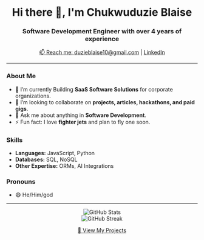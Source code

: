 <h1 align="center">Hi there 👋, I'm Chukwuduzie Blaise</h1>
<h3 align="center">Software Development Engineer with over 4 years of experience</h3>

<p align="center">
  <a href="mailto:duzieblaise10@gmail.com">📫 Reach me: duzieblaise10@gmail.com</a> |
  <a href="https://www.linkedin.com/in/your-linkedin/">LinkedIn</a>
</p>

---

### About Me

- 🔭 I’m currently Building **SaaS Software Solutions** for corporate organizations.
- 👯 I’m looking to collaborate on **projects, articles, hackathons, and paid gigs**.
- 💬 Ask me about anything in **Software Development**.
- ⚡ Fun fact: I love **fighter jets** and plan to fly one soon.

### Skills

- **Languages:** JavaScript, Python
- **Databases:** SQL, NoSQL
- **Other Expertise:** ORMs, AI Integrations

### Pronouns

- 😄 He/Him/god

---

<p align="center">
  <img src="https://github-readme-stats.vercel.app/api?username=vector-10&show_icons=true&theme=radical" alt="GitHub Stats" />
  <br />
  <img src="https://github-readme-streak-stats.herokuapp.com/?user=vector-10&theme=radical" alt="GitHub Streak" />
</p>

<p align="center">
  <a href="https://github.com/vector-10?tab=repositories">🔗 View My Projects</a>
</p>
